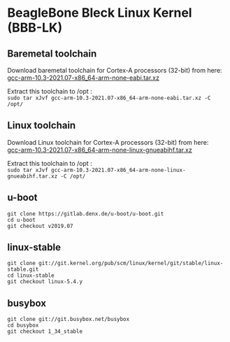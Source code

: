 # BeagleBone Bleck Linux Kernel (BBB-LK)

## Baremetal toolchain
Download baremetal toolchain for Cortex-A processors (32-bit) from here:\
[gcc-arm-10.3-2021.07-x86_64-arm-none-eabi.tar.xz](https://developer.arm.com/-/media/Files/downloads/gnu-a/10.3-2021.07/binrel/gcc-arm-10.3-2021.07-x86_64-arm-none-eabi.tar.xz)

Extract this toolchain to /opt : \
`sudo tar xJvf gcc-arm-10.3-2021.07-x86_64-arm-none-eabi.tar.xz -C /opt/`

## Linux toolchain
Download Linux toolchain for Cortex-A processors (32-bit) from here:\
[gcc-arm-10.3-2021.07-x86_64-arm-none-linux-gnueabihf.tar.xz](https://developer.arm.com/-/media/Files/downloads/gnu-a/10.3-2021.07/binrel/gcc-arm-10.3-2021.07-x86_64-arm-none-linux-gnueabihf.tar.xz)

Extract this toolchain to /opt : \
`sudo tar xJvf gcc-arm-10.3-2021.07-x86_64-arm-none-linux-gnueabihf.tar.xz -C /opt/`

## u-boot
`git clone https://gitlab.denx.de/u-boot/u-boot.git` \
`cd u-boot` \
`git checkout v2019.07`

## linux-stable 
`git clone git://git.kernel.org/pub/scm/linux/kernel/git/stable/linux-stable.git` \
`cd linux-stable` \
`git checkout linux-5.4.y`

## busybox
`git clone git://git.busybox.net/busybox` \
`cd busybox` \
`git checkout 1_34_stable`
